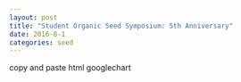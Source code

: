 ```yaml
---
layout: post
title: "Student Organic Seed Symposium: 5th Anniversary"
date: 2016-8-1 
categories: seed
---
```

copy and paste html googlechart


<div id="visualization" style="margin: 1em"> </div>

<script type="text/javascript" src="https://www.gstatic.com/charts/loader.js"></script>
 <script type="text/javascript" src="https://www.google.com/jsapi"></script>
<script type="text/javascript">
google.load('visualization', '1', {'packages': ['geochart']});
google.setOnLoadCallback(drawVisualization);

function drawVisualization() {
  var data = google.visualization.arrayToDataTable([
    ['State', 'Participants'],
    ['CA', 10],
    ['CO', 4],
    ['FL', 1],
    ['GA', 5],
    ['HI', 5],
    ['IL', 2],
    ['IN', 2],
    ['MA', 1],
    ['MD', 1],
    ['MN', 6],
    ['NC', 2],
    ['NH', 4],
    ['NJ', 2],
    ['NY', 11],
    ['OR', 5],
    ['PA', 2],
    ['TN', 3],
    ['TX', 6],
    ['VA', 1],
    ['VT', 1],
    ['WA', 17],
    ['WI', 39],
    ['WV', 4]
  ]);
  
  var opts = {
    region: 'US',
    displayMode: 'regions',
    resolution: 'provinces',
    width: 640, 
    height: 480,
    colorAxis: {colors: ['#B8FFEC', '#056839']},
    
  };
  var geochart = new google.visualization.GeoChart(
      document.getElementById('visualization'));
  geochart.draw(data, opts);
};
</script>